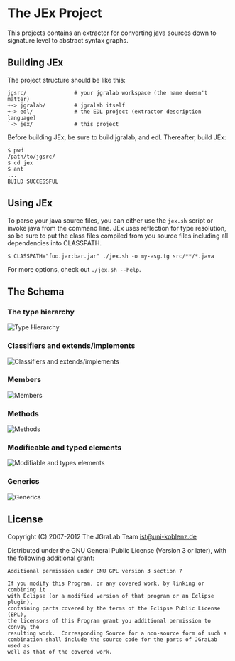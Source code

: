# The JEx Project

This projects contains an extractor for converting java sources down to
signature level to abstract syntax graphs.

## Building JEx

The project structure should be like this:

    jgsrc/               # your jgralab workspace (the name doesn't matter)
    +-> jgralab/         # jgralab itself
    +-> edl/             # the EDL project (extractor description language)
    `-> jex/             # this project

Before building JEx, be sure to build jgralab, and edl.  Thereafter, build JEx:

    $ pwd
    /path/to/jgsrc/
    $ cd jex
    $ ant
    ...
    BUILD SUCCESSFUL

## Using JEx

To parse your java source files, you can either use the `jex.sh` script or
invoke java from the command line.  JEx uses reflection for type resolution, so
be sure to put the class files compiled from you source files including all
dependencies into CLASSPATH.

    $ CLASSPATH="foo.jar:bar.jar" ./jex.sh -o my-asg.tg src/**/*.java

For more options, check out `./jex.sh --help`.

## The Schema

### The type hierarchy

![Type Hierarchy](jex/blob/master/java-schema/TypeHierarchy.png)

### Classifiers and extends/implements

![Classifiers and extends/implements](jex/blob/master/java-schema/ClassifierInheritance.png)

### Members

![Members](jex/blob/master/java-schema/Members.png)

### Methods

![Methods](jex/blob/master/java-schema/Methods.png)

### Modifieable and typed elements

![Modifiable and types elements](jex/blob/master/java-schema/ModifiableAndTypedElements.png)

### Generics

![Generics](jex/blob/master/java-schema/TypeParameters.png)

## License

Copyright (C) 2007-2012 The JGraLab Team <ist@uni-koblenz.de>

Distributed under the GNU General Public License (Version 3 or later), with the
following additional grant:

    Additional permission under GNU GPL version 3 section 7

    If you modify this Program, or any covered work, by linking or combining it
    with Eclipse (or a modified version of that program or an Eclipse plugin),
    containing parts covered by the terms of the Eclipse Public License (EPL),
    the licensors of this Program grant you additional permission to convey the
    resulting work.  Corresponding Source for a non-source form of such a
    combination shall include the source code for the parts of JGraLab used as
    well as that of the covered work.


<!-- Local Variables:        -->
<!-- mode: markdown          -->
<!-- indent-tabs-mode: nil   -->
<!-- End:                    -->
